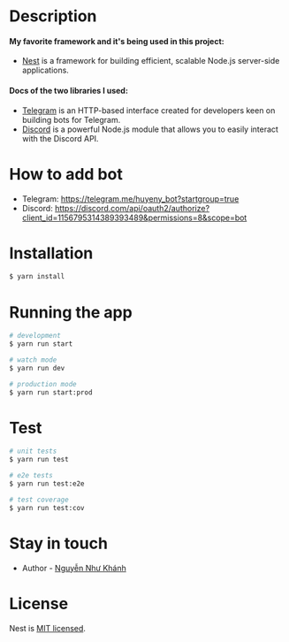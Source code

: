 # Description

#### My favorite framework and it's being used in this project:
- [Nest](https://docs.nestjs.com) is a framework for building efficient, scalable Node.js server-side applications.
#### Docs of the two libraries I used:
- [Telegram](https://core.telegram.org/bots/api) is an HTTP-based interface created for developers keen on building bots for Telegram.
- [Discord](https://discord.js.org/docs/packages/discord.js/main) is a powerful Node.js module that allows you to easily interact with the Discord API.

# How to add bot
- Telegram: https://telegram.me/huyeny_bot?startgroup=true
- Discord: https://discord.com/api/oauth2/authorize?client_id=1156795314389393489&permissions=8&scope=bot

# Installation

```bash
$ yarn install
```

# Running the app

```bash
# development
$ yarn run start

# watch mode
$ yarn run dev

# production mode
$ yarn run start:prod
```

# Test

```bash
# unit tests
$ yarn run test

# e2e tests
$ yarn run test:e2e

# test coverage
$ yarn run test:cov
```

# Stay in touch
- Author - [Nguyễn Như Khánh](https://www.facebook.com/nhukhanh.dev)

# License

Nest is [MIT licensed](LICENSE).
